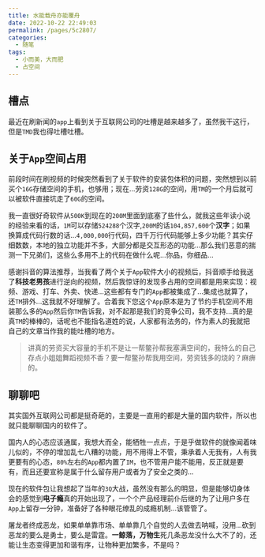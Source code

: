 ```yaml
---
title: 水能载舟亦能覆舟
date: 2022-10-22 22:49:03
permalink: /pages/5c2807/
categories:
  - 随笔
tags:
  - 小而美，大而肥
  - 占空间
---
```


## 槽点

最近在刷新闻的`app`上看到关于互联网公司的吐槽是越来越多了，虽然我干这行，但是`TMD`我也得吐槽吐槽。

<!-- more -->

## 关于`App`空间占用

前段时间在刷视频的时候突然看到了关于软件的安装包体积的问题，突然想到以前买个`16G`存储空间的手机，也够用；现在...劳资`128G`的空间，用`TM`的一个月后就可以被软件直接坑走了`60G`的空间。

我一直很好奇软件从`500K`到现在的`200M`里面到底塞了些什么，就我这些年读小说的经验来看的话，`1M`可以存储`524288`个汉字,`200M`的话`104,857,600`个**汉字**；如果换算成代码行数的话...`4,000,000`行代码，四千万行代码能够上多少功能？其实仔细数数，本地的独立功能并不多，大部分都是交互形态的功能...那么我们恶意的揣测一下兄弟们，这些么多用不上的代码在做什么呢...你品，你细品...

感谢抖音的算法推荐，当我看了两个关于`App`软件大小的视频后，抖音顺手给我送了**科技老男孩**进行逆向的视频，然后我惊讶的发现多占用的空间都是用来实现：视频、游戏、打车、外卖、快递...这些都有专门的`App`都被集成了...集成也就算了，还`TM`排外...这我就不好理解了。合着我下您这个`App`原本是为了节约手机空间不用装那么多的`App`然后你`TM`告诉我，对不起那是我们的竞争公司，我不支持...真的是真`TM`的棒棒的，话呢也不能指名道姓的说，人家都有法务的，作为素人的我就把自己的文章当作我的能吐槽的地方。

> 讲真的劳资买大容量的手机不是让一帮鳖孙帮我塞满空间的，我特么的自己存点小姐姐舞蹈视频不香？要一帮鳖孙帮我用空间，劳资钱多的烧的？麻痹的。

## 聊聊吧

其实国外互联网公司都是挺奇葩的，主要是一直用的都是大量的国内软件，所以也就只能聊聊国内的软件了。

国内人的心态应该通属，我想大而全，能牺牲一点点，于是乎做软件的就像闻着味儿似的，不停的增加乱七八糟的功能，用不用得上不管，秉承着人无我有，人有我更要有的心态，`80%`左右的`App`都内置了`IM`，也不管用户能不能用，反正就是要有，而且还要宣称是属于什么留存用户或者为了安全之类的...

现在的软件包让我想起了当年的`3Q`大战，虽然没有那么的明显，但是能够切身体会的感觉到**电子瘾**真的开始出现了，一个个产品经理前仆后继的为了让用户多在`App`上留存一分钟，准备好了各种眼花缭乱的成瘾机制...该管管了。

屠龙者终成恶龙，如果单单靠市场、单单靠几个自觉的人去做去呐喊，没用...砍到恶龙的要么是勇士，要么是雷霆。**一鲸落，万物生**死几条恶龙没什么大不了的，还能让生态变得更加和谐有序，让物种更加繁多，不是吗？
